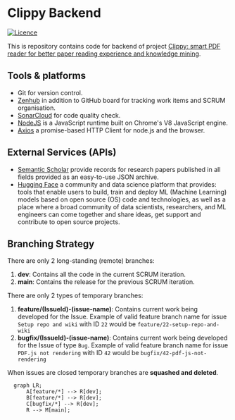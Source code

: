 # Clippy Backend
[![Licence](https://img.shields.io/github/license/Ileriayo/markdown-badges?style=for-the-badge)](./LICENSE)

This is repository contains code for backend of project [Clippy: smart PDF reader for better paper reading experience and knowledge mining](https://conf.researchr.org/track/icse-2023/icse-2023-score-2023#clippy:-smart-pdf-reader-for-better-paper-reading-experience-and-knowledge-mining). 

## Tools & platforms

- Git for version control.
- [Zenhub](https://app.zenhub.com/workspaces/clippy-63600767a63c240a624ccea7/board) in addition to GitHub board for tracking work items and SCRUM organisation.
- [SonarCloud](https://sonarcloud.io/project/overview?id=clippydsdone_clippy-backend) for code quality check.
- [NodeJS](https://nodejs.org/en/) is a JavaScript runtime built on Chrome's V8 JavaScript engine.
- [Axios](https://axios-http.com/docs/intro) a promise-based HTTP Client for node.js and the browser.

## External Services (APIs)
- [Semantic Scholar](https://www.semanticscholar.org/about) provide records for research papers published in all fields provided as an easy-to-use JSON archive.
- [Hugging Face]() a community and data science platform that provides: tools that enable users to build, train and deploy ML (Machine Learning) models based on open source (OS) code and technologies, as well as a place where a broad community of data scientists, researchers, and ML engineers can come together and share ideas, get support and contribute to open source projects.

## Branching Strategy

There are only 2 long-standing (remote) branches:   

1. **dev**: Contains all the code in the current SCRUM iteration.
2. **main**: Contains the release for the previous SCRUM iteration.

There are only 2 types of temporary branches:

1. **feature/(IssueId)-(issue-name)**: Contains current work being developed for the Issue. Example of valid feature branch name for issue `Setup repo and wiki` with ID `22` would be `feature/22-setup-repo-and-wiki`
2. **bugfix/(IssueId)-(issue-name)**: Contains current work being developed for the Issue of type `Bug`. Example of valid feature branch name for issue `PDF.js not rendering` with ID `42` would be `bugfix/42-pdf-js-not-rendering`

When issues are closed temporary branches are **squashed and deleted**.

```mermaid
  graph LR;
      A[feature/*] --> R[dev];
      B[feature/*] --> R[dev];
      C[bugfix/*] --> R[dev];
      R --> M[main];
```
